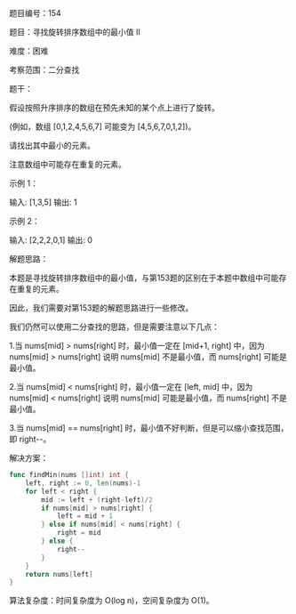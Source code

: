 题目编号：154

题目：寻找旋转排序数组中的最小值 II

难度：困难

考察范围：二分查找

题干：

假设按照升序排序的数组在预先未知的某个点上进行了旋转。

(例如，数组 [0,1,2,4,5,6,7] 可能变为 [4,5,6,7,0,1,2])。

请找出其中最小的元素。

注意数组中可能存在重复的元素。

示例 1：

输入: [1,3,5]
输出: 1

示例 2：

输入: [2,2,2,0,1]
输出: 0

解题思路：

本题是寻找旋转排序数组中的最小值，与第153题的区别在于本题中数组中可能存在重复的元素。

因此，我们需要对第153题的解题思路进行一些修改。

我们仍然可以使用二分查找的思路，但是需要注意以下几点：

1.当 nums[mid] > nums[right] 时，最小值一定在 [mid+1, right] 中，因为 nums[mid] > nums[right] 说明 nums[mid] 不是最小值，而 nums[right] 可能是最小值。

2.当 nums[mid] < nums[right] 时，最小值一定在 [left, mid] 中，因为 nums[mid] < nums[right] 说明 nums[mid] 可能是最小值，而 nums[right] 不是最小值。

3.当 nums[mid] == nums[right] 时，最小值不好判断，但是可以缩小查找范围，即 right--。

解决方案：

```go
func findMin(nums []int) int {
    left, right := 0, len(nums)-1
    for left < right {
        mid := left + (right-left)/2
        if nums[mid] > nums[right] {
            left = mid + 1
        } else if nums[mid] < nums[right] {
            right = mid
        } else {
            right--
        }
    }
    return nums[left]
}
```

算法复杂度：时间复杂度为 O(log n)，空间复杂度为 O(1)。